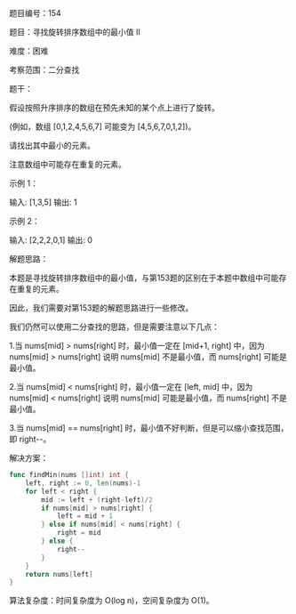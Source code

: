 题目编号：154

题目：寻找旋转排序数组中的最小值 II

难度：困难

考察范围：二分查找

题干：

假设按照升序排序的数组在预先未知的某个点上进行了旋转。

(例如，数组 [0,1,2,4,5,6,7] 可能变为 [4,5,6,7,0,1,2])。

请找出其中最小的元素。

注意数组中可能存在重复的元素。

示例 1：

输入: [1,3,5]
输出: 1

示例 2：

输入: [2,2,2,0,1]
输出: 0

解题思路：

本题是寻找旋转排序数组中的最小值，与第153题的区别在于本题中数组中可能存在重复的元素。

因此，我们需要对第153题的解题思路进行一些修改。

我们仍然可以使用二分查找的思路，但是需要注意以下几点：

1.当 nums[mid] > nums[right] 时，最小值一定在 [mid+1, right] 中，因为 nums[mid] > nums[right] 说明 nums[mid] 不是最小值，而 nums[right] 可能是最小值。

2.当 nums[mid] < nums[right] 时，最小值一定在 [left, mid] 中，因为 nums[mid] < nums[right] 说明 nums[mid] 可能是最小值，而 nums[right] 不是最小值。

3.当 nums[mid] == nums[right] 时，最小值不好判断，但是可以缩小查找范围，即 right--。

解决方案：

```go
func findMin(nums []int) int {
    left, right := 0, len(nums)-1
    for left < right {
        mid := left + (right-left)/2
        if nums[mid] > nums[right] {
            left = mid + 1
        } else if nums[mid] < nums[right] {
            right = mid
        } else {
            right--
        }
    }
    return nums[left]
}
```

算法复杂度：时间复杂度为 O(log n)，空间复杂度为 O(1)。